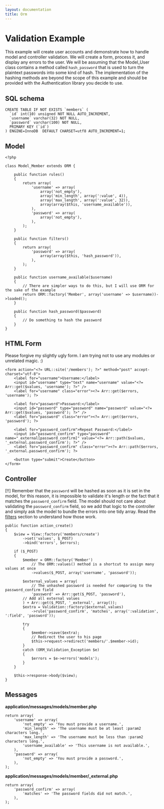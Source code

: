 ```yaml
---
layout: documentation
title: Orm
---
```

# Validation Example

This example will create user accounts and demonstrate how to handle model and controller validation. We will create a form, process it, and display any errors to the user. We will be assuming that the Model_User class contains a method called `hash_password` that is used to turn the plaintext passwords into some kind of hash. The implementation of the hashing methods are beyond the scope of this example and should be provided with the Authentication library you decide to use.

## SQL schema

	CREATE TABLE IF NOT EXISTS `members` (
	  `id` int(10) unsigned NOT NULL AUTO_INCREMENT,
	  `username` varchar(32) NOT NULL,
	  `password` varchar(100) NOT NULL,
	  PRIMARY KEY (`id`)
	) ENGINE=InnoDB  DEFAULT CHARSET=utf8 AUTO_INCREMENT=1;

## Model
	
	<?php

	class Model_Member extends ORM {

		public function rules()
		{
			return array(
				'username' => array(
					array('not_empty'),
					array('min_length', array(':value', 4)),
					array('max_length', array(':value', 32)),
					array(array($this, 'username_available')),
				),
				'password' => array(
					array('not_empty'),
				),
			);
		}
		
		public function filters()
		{
			return array(
				'password' => array(
					array(array($this, 'hash_password')),
				),
			);
		}

		public function username_available($username)
		{
			// There are simpler ways to do this, but I will use ORM for the sake of the example
			return ORM::factory('Member', array('username' => $username))->loaded();
		}

		public function hash_password($password)
		{
			// Do something to hash the password
		}
	}

## HTML Form

Please forgive my slightly ugly form. I am trying not to use any modules or unrelated magic. :)

	<form action="<?= URL::site('/members'); ?>" method="post" accept-charset="utf-8">
		<label for="username">Username:</label>
		<input id="username" type="text" name="username" value="<?= Arr::get($values, 'username'); ?>" />
		<label for="username" class="error"><?= Arr::get($errors, 'username'); ?>

		<label for="password">Password:</label>
		<input id="password" type="password" name="password" value="<?= Arr::get($values, 'password'); ?>" />
		<label for="password" class="error"><?= Arr::get($errors, 'password'); ?>

		<label for="password_confirm">Repeat Password:</label>
		<input id="password_confirm" type="password" name="_external[password_confirm]" value="<?= Arr::path($values, '_external.password_confirm'); ?>" />
		<label for="password_confirm" class="error"><?= Arr::path($errors, '_external.password_confirm'); ?>

		<button type="submit">Create</button>
	</form>

## Controller

[!!] Remember that the `password` will be hashed as soon as it is set in the model, for this reason, it is impossible to validate it's length or the fact that it matches the `password_confirm` field. The model should not care about validating the `password_confirm` field, so we add that logic to the controller and simply ask the model to bundle the errors into one tidy array. Read the [filters](/documentation/orm/filters) section to understand how those work.

	public function action_create()
	{
		$view = View::factory('members/create')
			->set('values', $_POST)
			->bind('errors', $errors);

		if ($_POST)
		{
			$member = ORM::factory('Member')
				// The ORM::values() method is a shortcut to assign many values at once
				->values($_POST, array('username', 'password'));

			$external_values = array(
				// The unhashed password is needed for comparing to the password_confirm field
				'password' => Arr::get($_POST, 'password'),
			// Add all external values
			) + Arr::get($_POST, '_external', array());
			$extra = Validation::factory($external_values)
				->rule('password_confirm', 'matches', array(':validation', ':field', 'password'));

			try
			{
				$member->save($extra);
				// Redirect the user to his page
				$this->request->redirect('members/'.$member->id);
			}
			catch (ORM_Validation_Exception $e)
			{
				$errors = $e->errors('models');
			}
		}

		$this->response->body($view);
	}

## Messages

**application/messages/models/member.php**

	return array(
		'username' => array(
			'not_empty' => 'You must provide a username.',
			'min_length' => 'The username must be at least :param2 characters long.',
			'max_length' => 'The username must be less than :param2 characters long.',
			'username_available' => 'This username is not available.',
		),
		'password' => array(
			'not_empty' => 'You must provide a password.',
		),
	);

**application/messages/models/member/_external.php**

	return array(
		'password_confirm' => array(
			'matches' => 'The password fields did not match.',
		),
	);
